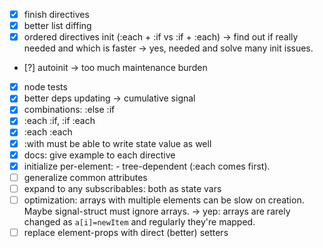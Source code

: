 * [x] finish directives
* [x] better list diffing
* [x] ordered directives init (:each + :if vs :if + :each) -> find out if really needed and which is faster
  -> yes, needed and solve many init issues.
* [?] autoinit -> too much maintenance burden
* [x] node tests
* [x] better deps updating -> cumulative signal
* [x] combinations: :else :if
* [x] :each :if, :if :each
* [x] :each :each
* [x] :with must be able to write state value as well
* [x] docs: give example to each directive
* [x] initialize per-element: <x :each><y :if></y><x> - tree-dependent (:each comes first).
* [ ] generalize common attributes
* [ ] expand to any subscribables: both as state vars
* [ ] optimization: arrays with multiple elements can be slow on creation. Maybe signal-struct must ignore arrays.
  -> yep: arrays are rarely changed as `a[i]=newItem` and regularly they're mapped.
* [ ] replace element-props with direct (better) setters